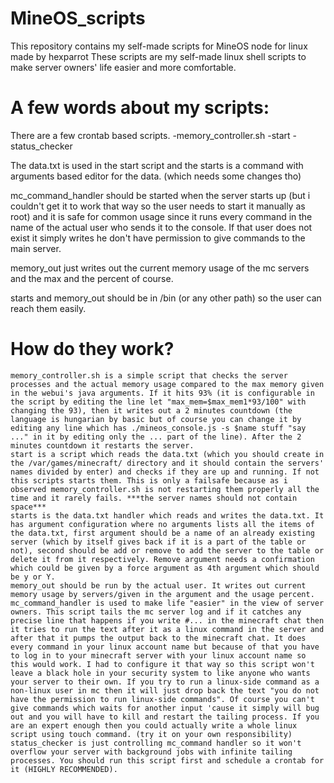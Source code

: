 # MineOS_scripts
This repository contains my self-made scripts for MineOS node for linux made by hexparrot
These scripts are my self-made linux shell scripts to make server owners' life easier and more comfortable.
# A few words about my scripts:
  There are a few crontab based scripts.
    -memory_controller.sh
    -start
    -status_checker

  The data.txt is used in the start script and the starts is a command with arguments based editor for the data. (which needs some changes tho)

  mc_command_handler should be started when the server starts up (but i couldn't get it to work that way so the user needs to start it manually as root) and it is safe for common usage since it runs every command in the name of the actual user who sends it to the console. If that user does not exist it simply writes he don't have permission to give commands to the main server.

  memory_out just writes out the current memory usage of the mc servers and the max and the percent of course.

  starts and memory_out should be in /bin (or any other path) so the user can reach them easily.
  
  # How do they work?
    memory_controller.sh is a simple script that checks the server processes and the actual memory usage compared to the max memory given in the webui's java arguments. If it hits 93% (it is configurable in the script by editing the line let "max_mem=$max_mem1*93/100" with changing the 93), then it writes out a 2 minutes countdown (the language is hungarian by basic but of course you can change it by editing any line which has ./mineos_console.js -s $name stuff "say ..." in it by editing only the ... part of the line). After the 2 minutes countdown it restarts the server.
    start is a script which reads the data.txt (which you should create in the /var/games/minecraft/ directory and it should contain the servers' names divided by enter) and checks if they are up and running. If not this scripts starts them. This is only a failsafe because as i observed memory_controller.sh is not restarting them properly all the time and it rarely fails. ***the server names should not contain space***
    starts is the data.txt handler which reads and writes the data.txt. It has argument configuration where no arguments lists all the items of the data.txt, first argument should be a name of an already existing server (which by itself gives back if it is a part of the table or not), second should be add or remove to add the server to the table or delete it from it respectively. Remove argument needs a confirmation which could be given by a force argument as 4th argument which should be y or Y.
    memory_out should be run by the actual user. It writes out current memory usage by servers/given in the argument and the usage percent.
    mc_command_handler is used to make life "easier" in the view of server owners. This script tails the mc server log and if it catches any precise line that happens if you write #... in the minecraft chat then it tries to run the text after it as a linux command in the server and after that it pumps the output back to the minecraft chat. It does every command in your linux account name but because of that you have to log in to your minecraft server with your linux account name so this would work. I had to configure it that way so this script won't leave a black hole in your security system to like anyone who wants your server to their own. If you try to run a linux-side command as a non-linux user in mc then it will just drop back the text "you do not have the permission to run linux-side commands". Of course you can't give commands which waits for another input 'cause it simply will bug out and you will have to kill and restart the tailing process. If you are an expert enough then you could actually write a whole linux script using touch command. (try it on your own responsibility)
    status_checker is just controlling mc_command handler so it won't overflow your server with background jobs with infinite tailing processes. You should run this script first and schedule a crontab for it (HIGHLY RECOMMENDED).
